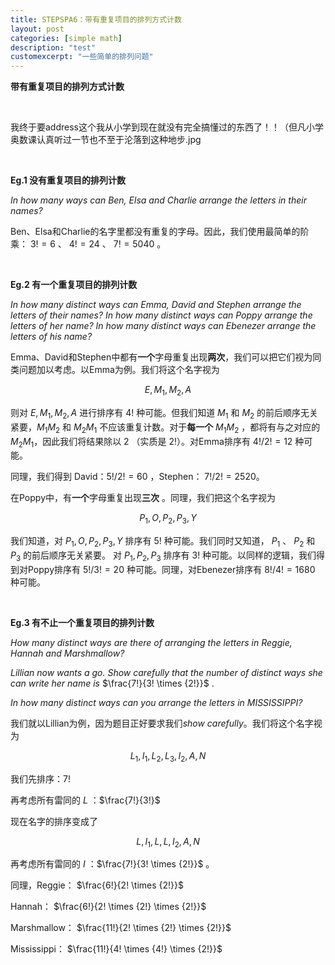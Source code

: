 ```yaml
---
title: STEPSPA6：带有重复项目的排列方式计数
layout: post
categories: [simple math]
description: "test"
customexcerpt: "一些简单的排列问题"
---
```


__带有重复项目的排列方式计数__

&nbsp;  

我终于要address这个我从小学到现在就没有完全搞懂过的东西了！！（但凡小学奥数课认真听过一节也不至于沦落到这种地步.jpg

&nbsp;  

__Eg.1 没有重复项目的排列计数__

_In how many ways can Ben, Elsa and Charlie arrange the letters in their names?_

Ben、Elsa和Charlie的名字里都没有重复的字母。因此，我们使用最简单的阶乘： $3! = 6$ 、 $4! = 24$ 、 $7! = 5040$ 。

&nbsp;  

__Eg.2 有一个重复项目的排列计数__

_In how many distinct ways can Emma, David and Stephen arrange the letters of their
names? In how many distinct ways can Poppy arrange the letters of her name? In how many distinct ways can Ebenezer arrange the letters of his name?_

Emma、David和Stephen中都有**一个**字母重复出现**两次**，我们可以把它们视为同类问题加以考虑。以Emma为例。我们将这个名字视为

$$E, M_1, M_2, A$$

则对 $E, M_1, M_2, A$ 进行排序有 $4!$ 种可能。但我们知道 $M_1$ 和 $M_2$ 的前后顺序无关紧要，$M_1 M_2$ 和 $M_2 M_1$ 不应该重复计数。对于**每一个** $M_1 M_2$ ，都将有与之对应的 $M_2 M_1$，因此我们将结果除以 $2$ （实质是 $2!$）。对Emma排序有 $4!/2! = 12$ 种可能。

同理，我们得到 David：$5!/2! = 60$ ，Stephen： $7!/2! = 2520$。 

在Poppy中，有**一个**字母重复出现**三次** 。同理，我们把这个名字视为

$$P_1, O, P_2, P_3, Y$$

我们知道，对 $P_1, O, P_2, P_3, Y$ 排序有 $5!$ 种可能。我们同时又知道， $P_1$ 、 $P_2$ 和 $P_3$ 的前后顺序无关紧要。 对 $P_1, P_2, P_3$ 排序有 $3!$ 种可能。以同样的逻辑，我们得到对Poppy排序有 $5!/3! = 20$ 种可能。同理，对Ebenezer排序有 $8!/4! = 1680$ 种可能。

&nbsp;  

__Eg.3 有不止一个重复项目的排列计数__

_How many distinct ways are there of arranging the letters in Reggie, Hannah and Marshmallow?_

_Lillian now wants a go. Show carefully that the number of distinct ways she can write
her name is_ $\frac{7!}{3! \times {2!}}$ .

_In how many distinct ways can you arrange the letters in MISSISSIPPI?_

我们就以Lillian为例，因为题目正好要求我们*show carefully*。我们将这个名字视为

$$L_1, I_1, L_2, L_3, I_2, A, N$$

我们先排序：$7!$

再考虑所有雷同的 $L$ ：$\frac{7!}{3!}$

现在名字的排序变成了

$$L, I_1, L, L, I_2, A, N$$

再考虑所有雷同的 $I$ ：$\frac{7!}{3! \times {2!}}$ 。

同理，Reggie： $\frac{6!}{2! \times {2!}}$

Hannah： $\frac{6!}{2! \times {2!} \times {2!}}$

Marshmallow： $\frac{11!}{2! \times {2!} \times {2!}}$

Mississippi： $\frac{11!}{4! \times {4!} \times {2!}}$
